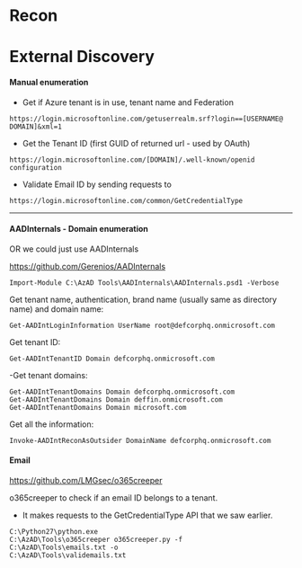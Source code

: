 # Recon

# External Discovery

#### Manual enumeration
- Get if Azure tenant is in use, tenant name and Federation
```
https://login.microsoftonline.com/getuserrealm.srf?login==[USERNAME@ DOMAIN]&xml=1
```

- Get the Tenant ID (first GUID of returned url - used by OAuth)
```
https://login.microsoftonline.com/[DOMAIN]/.well-known/openid configuration
```

- Validate Email ID by sending requests to
```
https://login.microsoftonline.com/common/GetCredentialType
```

* * *
#### AADInternals - Domain enumeration
OR we could just use AADInternals

https://github.com/Gerenios/AADInternals 

```Import-Module C:\AzAD Tools\AADInternals\AADInternals.psd1 -Verbose```



Get tenant name, authentication, brand name (usually same as directory name) and domain name:
```
Get-AADIntLoginInformation UserName root@defcorphq.onmicrosoft.com
```

Get tenant ID:
```
Get-AADIntTenantID Domain defcorphq.onmicrosoft.com
```

-Get tenant domains:
```
Get-AADIntTenantDomains Domain defcorphq.onmicrosoft.com
Get-AADIntTenantDomains Domain deffin.onmicrosoft.com
Get-AADIntTenantDomains Domain microsoft.com
```

Get all the information:
```
Invoke-AADIntReconAsOutsider DomainName defcorphq.onmicrosoft.com
```

#### Email
https://github.com/LMGsec/o365creeper

o365creeper to check if an email ID belongs to a tenant.
 
- It makes requests to the GetCredentialType API that we saw earlier.
```
C:\Python27\python.exe
C:\AzAD\Tools\o365creeper o365creeper.py -f
C:\AzAD\Tools\emails.txt -o
C:\AzAD\Tools\validemails.txt
```
